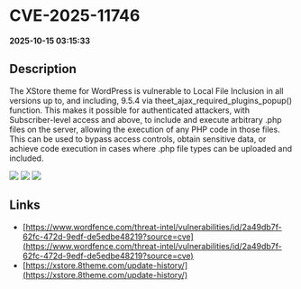 # CVE-2025-11746

**2025-10-15 03:15:33**

## Description
The XStore theme for WordPress is vulnerable to Local File Inclusion in all versions up to, and including, 9.5.4 via theet_ajax_required_plugins_popup() function. This makes it possible for authenticated attackers, with Subscriber-level access and above, to include and execute arbitrary .php files on the server, allowing the execution of any PHP code in those files. This can be used to bypass access controls, obtain sensitive data, or achieve code execution in cases where .php file types can be uploaded and included.

![](https://img.shields.io/static/v1?label=Score&message=8.8&color=red)
![](https://img.shields.io/static/v1?label=Severity&message=HIGH&color=red)
![](https://img.shields.io/static/v1?label=CWE&message=Traversal&color=green)

## Links
- [https://www.wordfence.com/threat-intel/vulnerabilities/id/2a49db7f-62fc-472d-9edf-de5edbe48219?source=cve](https://www.wordfence.com/threat-intel/vulnerabilities/id/2a49db7f-62fc-472d-9edf-de5edbe48219?source=cve)
- [https://xstore.8theme.com/update-history/](https://xstore.8theme.com/update-history/)
